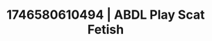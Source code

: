 ---
categories:
- Tasteful nudity
- AI-generated
- Body worship
- Lip gloss fantasy
- ASMR
- Story-driven erotica
- Cosplay
- Hands behind back
image: /assets/images/1746580610494.jpg
layout: post
seo:
  description: Featured content with artistic ABDL Play, Scat Fetish. HD images available.
  keywords: ABDL Play, Scat Fetish
  og_image: /assets/images/1746580610494.jpg
  schema_type: VisualArtwork
tags:
- '#1746580610494'
- ABDL Play
- Scat Fetish
title: 1746580610494 | ABDL Play Scat Fetish
---